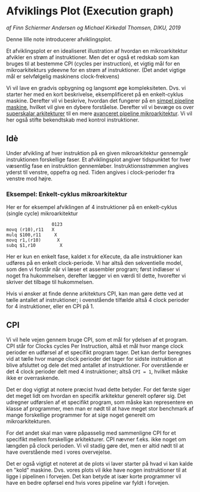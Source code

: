 # Afviklings Plot (Execution graph)

_af Finn Schiermer Andersen og Michael Kirkedal Thomsen, DIKU, 2019_

Denne lille note introducerer afviklingsplot.

Et afviklingsplot er en idealiseret illustration af hvordan en mikroarkitektur
afvikler en strøm af instruktioner. Men det er også et redskab som kan bruges
til at bestemme CPI (cycles per instruction), et vigtig mål for en mikroarkitekturs
ydeevne for en strøm af instruktioner. (Det andet vigtige mål er selvfølgelig
maskinens clock-frekvens)

Vi vil lave en gradvis opbygning og langsomt øge kompleksiteten. Dvs. vi starter her med en kort beskrivelse, eksemplificeret på en enkelt-cyklus maskine. Derefter vil vi beskrive, hvordan det fungerer på en [simpel pipeline maskine](pipeline.md), hvilket vil give en dybere forståelse. Derefter vil vi bevæge os over [superskalar arkitekturer](superscalar.md) til en mere [avanceret pipeline mikroarkitektur](anonyme.md). Vi vil her også stifte bekendtskab med kontrol instruktioner.



## Idè

Under afvikling af hver instruktion på en given mikroarkitektur gennemgår
instruktionen forskellige faser. Et afviklingsplot angiver tidspunktet
for hver væsentlig fase en instruktion gennemløber. Instruktionsstrømmen
angives yderst til venstre, oppefra og ned. Tiden angives i clock-perioder fra
venstre mod højre.

### Eksempel: Enkelt-cyklus mikroarkitektur

Her er for eksempel afviklingen af 4 instruktioner på en enkelt-cyklus (single cycle) mikroarkitektur
~~~ text
                 0123
movq (r10),r11   X
mulq $100,r11     X
movq r1,(r10)      X
subq $1,r10         X
~~~
Her er kun en enkelt fase, kaldet `X` for eXecute, da alle instruktioner kan udføres på en enkelt clock-periode. Vi har altså den sekventielle model, som den vi forstår når vi læser et assembler program; først indlæser vi noget fra hukommelsen, derefter lægger vi en værdi til dette, hvorefter vi skriver det tilbage til hukommelsen.

Hvis vi ønsker at finde denne arkitekturs CPI, kan man gøre dette ved at tælle antallet af instruktioner; i ovenstående tilfælde altså 4 clock perioder for 4 instruktioner, eller en CPI på 1.


## CPI
Vi vil hele vejen gennem bruge CPI, som et mål for ydelsen af et program. CPI står for Clocks cycles Per Instruction, altså et mål hvor mange clock perioder en udførsel af et specifikt program tager.
Det kan derfor beregnes vid at tælle hvor mange clock perioder det tager for sidste instruktion at blive afsluttet og dele det med antallet af instruktioner. For overstående er det 4 clock perioder delt med 4 instruktioner; altså `CPI = 1`, hvilket måske ikke er overraskende.

Det er dog vigtigt at notere præcist hvad dette betyder. For det første siger det meget lidt om hvordan en specifik arkitektur generelt opfører sig. Det udregner udførslen af et specifikt program, som måske kan representere en klasse af programmer, men man er nødt til at have meget stor benchmark af mange forskellige programmer for at sige noget generelt om mikroarkitekturen.

For det andet skal man være påpasselig med sammenligne CPI for et specifikt mellem forskellige arkitekturer. CPI nævner f.eks. ikke noget om længden på clock perioden. Vi vil stadig gøre det, men er altid nødt til at have overstående med i vores overvejelse.

Det er også vigtigt et noteret at de plots vi laver starter på hvad vi kan kalde en "kold" maskine. Dvs. vores plots vil ikke have nogen instruktioner til at ligge i pipelinen i forvejen. Det kan betyde at især korte programmer vil have en bedre opførsel end hvis vores pipeline var fyldt i forvejen.


&nbsp;
